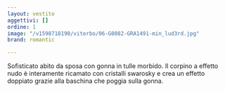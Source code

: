 ```yaml
---
layout: vestito
aggettivi: []
ordine: 1
image: "/v1598718190/viterbo/06-G0082-GRA1491-min_lud3rd.jpg"
brand: romantic

---
```

Sofisticato abito da sposa con gonna in tulle morbido. Il corpino a effetto nudo è interamente ricamato con cristalli swarosky e crea un effetto doppiato grazie alla baschina che poggia sulla gonna.